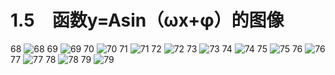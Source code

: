 # 1.5　函数y=Asin（ωx+φ）的图像

68
![68](../../book/人教版高中数学A版必修4/人教版高中数学A版必修4_68.png)
69
![69](../../book/人教版高中数学A版必修4/人教版高中数学A版必修4_69.png)
70
![70](../../book/人教版高中数学A版必修4/人教版高中数学A版必修4_70.png)
71
![71](../../book/人教版高中数学A版必修4/人教版高中数学A版必修4_71.png)
72
![72](../../book/人教版高中数学A版必修4/人教版高中数学A版必修4_72.png)
73
![73](../../book/人教版高中数学A版必修4/人教版高中数学A版必修4_73.png)
74
![74](../../book/人教版高中数学A版必修4/人教版高中数学A版必修4_74.png)
75
![75](../../book/人教版高中数学A版必修4/人教版高中数学A版必修4_75.png)
76
![76](../../book/人教版高中数学A版必修4/人教版高中数学A版必修4_76.png)
77
![77](../../book/人教版高中数学A版必修4/人教版高中数学A版必修4_77.png)
78
![78](../../book/人教版高中数学A版必修4/人教版高中数学A版必修4_78.png)
79
![79](../../book/人教版高中数学A版必修4/人教版高中数学A版必修4_79.png)

